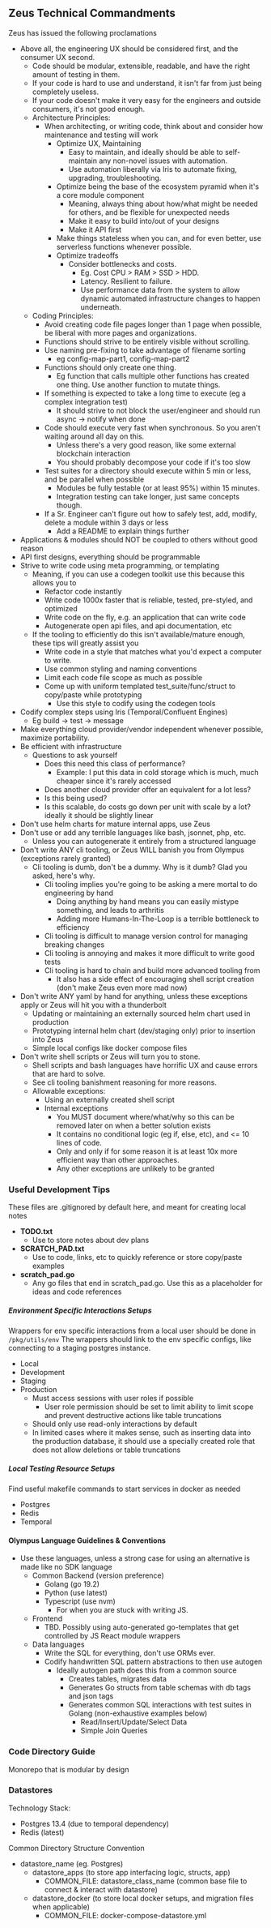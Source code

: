 ## Zeus Technical Commandments

Zeus has issued the following proclamations

* Above all, the engineering UX should be considered first, and the consumer UX second.
  * Code should be modular, extensible, readable, and have the right amount of testing in them.
  * If your code is hard to use and understand, it isn't far from just being completely useless.
  * If your code doesn't make it very easy for the engineers and outside consumers, it's not good enough.
  * Architecture Principles:
    * When architecting, or writing code, think about and consider how maintenance and testing will work
      * Optimize UX, Maintaining
        * Easy to maintain, and ideally should be able to self-maintain any non-novel issues with automation.
        * Use automation liberally via Iris to automate fixing, upgrading, troubleshooting.
      * Optimize being the base of the ecosystem pyramid when it's a core module component
        * Meaning, always thing about how/what might be needed for others, and be flexible for unexpected needs
        * Make it easy to build into/out of your designs
        * Make it API first
      * Make things stateless when you can, and for even better, use serverless functions whenever possible.
      * Optimize tradeoffs
        * Consider bottlenecks and costs.
          * Eg. Cost CPU > RAM > SSD > HDD. 
          * Latency. Resilient to failure. 
          * Use performance data from the system to allow dynamic automated infrastructure changes to happen underneath. 
  * Coding Principles:
    * Avoid creating code file pages longer than 1 page when possible, be liberal with more pages and organizations.
    * Functions should strive to be entirely visible without scrolling.
    * Use naming pre-fixing to take advantage of filename sorting
        * eg config-map-part1, config-map-part2
    * Functions should only create one thing.
        * Eg function that calls multiple other functions has created one thing. Use another function to mutate things.
    * If something is expected to take a long time to execute (eg a complex integration test)
      * It should strive to not block the user/engineer and should run async -> notify when done
    * Code should execute very fast when synchronous. So you aren't waiting around all day on this.
        * Unless there's a very good reason, like some external blockchain interaction
        * You should probably decompose your code if it's too slow
    * Test suites for a directory should execute within 5 min or less, and be parallel when possible
        * Modules be fully testable (or at least 95%) within 15 minutes.
        * Integration testing can take longer, just same concepts though.
    * If a Sr. Engineer can't figure out how to safely test, add, modify, delete a module within 3 days or less
        * Add a README to explain things further
* Applications & modules should NOT be coupled to others without good reason
* API first designs, everything should be programmable
* Strive to write code using meta programming, or templating
    * Meaning, if you can use a codegen toolkit use this because this allows you to
        * Refactor code instantly
        * Write code 1000x faster that is reliable, tested, pre-styled, and optimized
        * Write code on the fly, e.g. an application that can write code
        * Autogenerate open api files, and api documentation, etc
    * If the tooling to efficiently do this isn't available/mature enough, these tips will greatly assist you
        * Write code in a style that matches what you'd expect a computer to write.
        * Use common styling and naming conventions
        * Limit each code file scope as much as possible
        * Come up with uniform templated test_suite/func/struct to copy/paste while prototyping
            * Use this style to codify using the codegen tools
* Codify complex steps using Iris (Temporal/Confluent Engines)
    * Eg build -> test -> message
* Make everything cloud provider/vendor independent whenever possible, maximize portability.
* Be efficient with infrastructure
  * Questions to ask yourself
    * Does this need this class of performance? 
      * Example: I put this data in cold storage which is much, much cheaper since it's rarely accessed
    * Does another cloud provider offer an equivalent for a lot less?
    * Is this being used? 
    * Is this scalable, do costs go down per unit with scale by a lot? ideally it should be slightly linear
* Don't use helm charts for mature internal apps, use Zeus
* Don't use or add any terrible languages like bash, jsonnet, php, etc.
    * Unless you can autogenerate it entirely from a structured language
* Don't write ANY cli tooling, or Zeus WILL banish you from Olympus (exceptions rarely granted)
    * Cli tooling is dumb, don't be a dummy. Why is it dumb? Glad you asked, here's why.
        * Cli tooling implies you're going to be asking a mere mortal to do engineering by hand
            * Doing anything by hand means you can easily mistype something, and leads to arthritis
            * Adding more Humans-In-The-Loop is a terrible bottleneck to efficiency
        * Cli tooling is difficult to manage version control for managing breaking changes
        * Cli tooling is annoying and makes it more difficult to write good tests
        * Cli tooling is hard to chain and build more advanced tooling from
            * It also has a side effect of encouraging shell script creation (don't make Zeus even more mad now)
* Don't write ANY yaml by hand for anything, unless these exceptions apply or Zeus will hit you with a thunderbolt
    * Updating or maintaining an externally sourced helm chart used in production
    * Prototyping internal helm chart (dev/staging only) prior to insertion into Zeus
    * Simple local configs like docker compose files
* Don't write shell scripts or Zeus will turn you to stone.
    * Shell scripts and bash languages have horrific UX and cause errors that are hard to solve.
    * See cli tooling banishment reasoning for more reasons.
    * Allowable exceptions:
        * Using an externally created shell script
        * Internal exceptions
            * You MUST document where/what/why so this can be removed later on when a better solution exists
            * It contains no conditional logic (eg if, else, etc), and <= 10 lines of code.
            * Only and only if for some reason it is at least 10x more efficient way than other approaches.
            * Any other exceptions are unlikely to be granted 

### Useful Development Tips

These files are .gitignored by default here, and meant for creating local notes

* ****TODO.txt****
    * Use to store notes about dev plans
* ****SCRATCH_PAD.txt****
    * Use to code, links, etc to quickly reference or store copy/paste examples
* ****scratch_pad.go****
    * Any go files that end in scratch_pad.go. Use this as a placeholder for ideas and code references
##### Environment Specific Interactions Setups

Wrappers for env specific interactions from a local user should be done in `/pkg/utils/env`
The wrappers should link to the env specific configs, like connecting to a staging postgres instance.

* Local
* Development
* Staging
* Production
    * Must access sessions with user roles if possible
        * User role permission should be set to limit ability to limit scope and prevent destructive actions like table truncations
    * Should only use read-only interactions by default
    * In limited cases where it makes sense, such as inserting data into the production database, it should use a specially created role that does not allow deletions or table truncations

##### Local Testing Resource Setups

Find useful makefile commands to start services in docker as needed

* Postgres
* Redis
* Temporal

#### Olympus Language Guidelines & Conventions

* Use these languages, unless a strong case for using an alternative is made like no SDK language
    * Common Backend (version preference)
        * Golang (go 19.2)
        * Python (use latest)
        * Typescript (use nvm)
            * For when you are stuck with writing JS.
    * Frontend
        * TBD. Possibly using auto-generated go-templates that get controlled by JS React module wrappers
    * Data languages
        * Write the SQL for everything, don't use ORMs ever.
        * Codify handwritten SQL pattern abstractions to then use autogen
            * Ideally autogen path does this from a common source
                * Creates tables, migrates data
                * Generates Go structs from table schemas with db tags and json tags
                * Generates common SQL interactions with test suites in Golang (non-exhaustive examples below)
                    * Read/Insert/Update/Select Data
                    * Simple Join Queries

### Code Directory Guide ###

Monorepo that is modular by design

### Datastores

Technology Stack:

* Postgres 13.4 (due to temporal dependency)
* Redis (latest)

Common Directory Structure Convention

* datastore_name (eg. Postgres)
    * datastore_apps (to store app interfacing logic, structs, app)
        * COMMON_FILE: datastore_class_name (common base file to connect & interact with datastore)
    * datastore_docker (to store local docker setups, and migration files when applicable)
        * COMMON_FILE: docker-compose-datastore.yml
